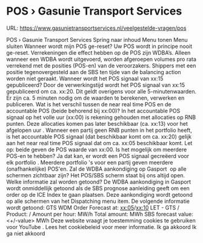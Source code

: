 # POS › Gasunie Transport Services

URL: https://www.gasunietransportservices.nl/veelgestelde-vragen/pos

POS › Gasunie Transport Services
Spring naar inhoud
Menu tonen
Menu sluiten
Wanneer wordt mijn POS ge-reset?
Uw POS wordt in principe nooit ge-reset. Verrekeningen die effect hebben op de POS zijn WDBA’s. Alleen wanneer een WDBA wordt uitgevoerd, worden afgeroepen volumes pro rata verrekend met de posities (POS-en) van de veroorzakers. Shippers met een positie tegenovergesteld aan de SBS ten tijde van de balancing action worden niet geraakt.
Wanneer wordt het POS signaal van xx:15 gepubliceerd?
Door de verwerkingstijd wordt het POS signaal van xx:15 gepubliceerd om ca. xx:20. Dit geldt overigens voor alle 5-minutenwaarden. Er zijn ca. 5 minuten nodig om de waarden te berekenen, verwerken en publiceren.
Wat is het verschil tussen de near real time POS en de accountable POS (beide behorend bij xx:00)?
In het accountable POS signaal op het volle
uur
(xx:00) is rekening gehouden met allocaties op RNB punten. Deze allocaties komen pas later beschikbaar (ca. xx:13) voor het afgelopen
uur
. Wanneer een partij geen RNB punten in het
portfolio
heeft, is het accountable POS signaal (dat beschikbaar komt om ca. xx:20) gelijk aan het near real time POS signaal dat om ca. xx:05 beschikbaar komt. Let op: beide geven de POS waarde van xx:00.
Is het mogelijk om meerdere POS-en te hebben?
Ja dat kan, er wordt een POS signaal gecreëerd voor elk
portfolio
. Meerdere
portfolio
's voor een partij geven meerdere (onafhankelijke) POS'en.
Zal de WDBA aankondiging op Gasport  op alle schermen zichtbaar zijn? Het POS/SBS scherm staat bij ons altijd open. Welke informatie zal worden getoond?
De WDBA aankondiging in Gasport wordt onmiddellijk getoond als de SBS prognose aanleiding geeft om een order op de ICE Index te gaan plaatsen. Deze aankondiging wordt getoond op alle schermen van het Dispatching menu item. De volgende informatie wordt getoond:
GTS
WDM Order Forecast at: <xx:05>/<xx:10> LET -
GTS
<buys>/<sells>
Product: <single hour>/<remainder of day>
Amount per hour: <value> MW/h
Total amount: <value> MWh
SBS forecast value: <+/-value> MWh
Deze website vraagt je toestemming cookies te gebruiken voor
YouTube
. Lees het
cookiebeleid
voor meer informatie.
Ik ga akkoord
Ik ga niet akkoord